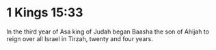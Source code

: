 # 1 Kings 15:33

In the third year of Asa king of Judah began Baasha the son of Ahijah to reign over all Israel in Tirzah, twenty and four years.